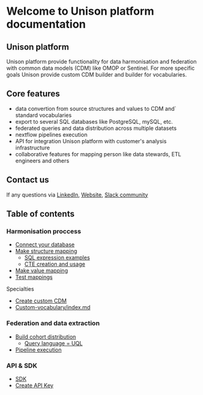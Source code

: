 # Welcome to Unison platform documentation

## Unison platform 
Unison platform provide functionality for data harmonisation and federation with 
common data models (CDM) like OMOP or Sentinel. For more specific goals Unison provide 
custom CDM builder and builder for vocabularies.  

## Core features
- data convertion from source structures and values to CDM and` standard vocabularies
- export to several SQL databases like PostgreSQL, mySQL, etc. 
- federated queries and data distribution across multiple datasets
- nextflow pipelines execution
- API for integration Unison platform with customer's analysis infrastructure  
- collaborative features for mapping person like data stewards, ETL engineers and others

## Contact us
If any questions via [LinkedIn](https://www.linkedin.com/company/hyperunison/), [Website](https://hyperunison.com/), [Slack community](https://join.slack.com/t/unisoncommunity/shared_invite/zt-2p75t4fhc-Kiksdz2sf19zjYi_JVHzNg)

## Table of contents

### Harmonisation proccess
- [Connect your database](./how-to-connect-db/how-to-connect-db.md)
- [Make structure mapping](./structure-mapping/structure-mapping.md)
  - [SQL expression examples](./sql-expressions-examples/sql-expressions.md)
  - [CTE creation and usage](cte-creation-and-usage/index.md)
- [Make value mapping](./value-mapping/value-mapping.md)
- [Test mappings](./test-mappings/test-mapping.md)

Specialties
- [Create custom CDM](./custom-cdm/custom-cdm.md)
- [Custom-vocabulary/index.md](custom-vocabulary/index.md)

### Federation and data extraction
- [Build cohort distribution](./api-playground/cohort-qerying.md)
  - [Query language = UQL](UQL/index.md)
- [Pipeline execution](./api-playground/pipeline-execution.md)

### API & SDK
- [SDK](https://github.com/Hyperunison/unison-sdk-python/tree/master)
- [Create API Key](./api-descriptions/create-api-key.md)




